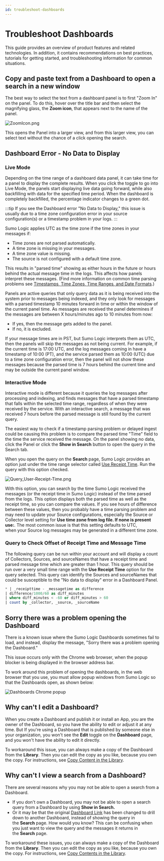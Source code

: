 ```yaml
---
id: troubleshoot-dashboards
---
```


# Troubleshoot Dashboards

This guide provides an overview of product features and related technologies. In addition, it contains recommendations on best practices, tutorials for getting started, and troubleshooting information for common situations.

## Copy and paste text from a Dashboard to open a search in a new window

The best way to select the text from a dashboard panel is to first "Zoom In" on the panel. To do this, hover over the title bar and then select the magnifying glass, the **Zoom icon**, that appears next to the name of the panel. 

![ZoomIcon.png](/img/dashboards/zoom-icon-troubleshoot.png)

This opens the Panel into a larger view, and from this larger view, you can select text without the chance of a click opening the search.

## Dashboard Error - No Data to Display

### Live Mode

Depending on the time range of a dashboard data panel, it can take time for a panel to display the complete results. When you click the toggle to go into Live Mode, the panels start displaying live data going forward, while also backfilling with data for the specified time period. When the dashboard is completely backfilled, the percentage indicator changes to a green dot. 

:::tip
If you see the Dashboard error "No Data to Display," this issue is usually due to a time zone configuration error in your source configuration(s) or a timestamp problem in your logs.
:::

Sumo Logic applies UTC as the time zone if the time zones in your messages if:

* Time zones are not parsed automatically.
* A time zone is missing in your messages.
* A time zone value is missing.
* The source is not configured with a default time zone. 

This results in "parsed time" showing as either hours in the future or hours behind the actual message time in the logs. This affects how panels interpret these messages. (Find more information on common time parsing problems see [Timestamps, Time Zones, Time Ranges, and Date Formats](docs/send-data/reference-information/time-reference.md).)

Panels are active queries that only query data as it is being received into the system prior to messages being indexed, and they only look for messages with a parsed timestamp 10 minutes forward in time or within the window of the current panel time. As messages are received the panel determines if the messages are between X hours/minutes ago to 10 minutes from now:

* If yes, then the message gets added to the panel.
* If no, it is excluded.

If your message times are in PST, but Sumo Logic interprets them as UTC, then the panels will skip the messages as not being current. For example, if the current time is 17:00 UTC, and the log messages coming in have a timestamp of 10:00 (PT), and the service parsed them as 10:00 (UTC) due to a time zone configuration error, then the panel will not show these messages because the parsed time is 7 hours behind the current time and may be outside the current panel window.

### Interactive Mode

Interactive mode is different because it queries the log messages after processing and indexing, and finds messages that have a parsed timestamp that falls within the selected time range, regardless of when they were received by the service. With an interactive search, a message that was received 7 hours before the parsed message is still found by the current query.

The easiest way to check if a timestamp parsing problem or delayed ingest could be causing this problem is to compare the parsed time "Time" field to the time the service received the message. On the panel showing no data, click the Panel or click the **Show in Search** button to open the query in the Search tab.

When you open the query on the **Search** page, Sumo Logic provides an option just under the time range selector called [Use Receipt Time](../search/get-started-with-search/build-search/use-receipt-time.md). Run the query with this option checked. 

![Query_User-Receipt-Time.png](/img/dashboards/Query_User-Receipt-Time.png)

With this option, you can search by the time Sumo Logic received the messages (or the receipt time in Sumo Logic) instead of the time parsed from the logs. This option displays both the parsed time as well as the receipt time, so you can compare the values. If you see hours of difference between these values, then you probably have a time parsing problem and may need to update your Source configurations, especially the Source or Collector level setting for **Use time zone from log file. If none is present use:**. The most common issue is that this setting defaults to UTC, when your Source log messages may be generated in a different time zone.

### Query to Check Offset of Receipt Time and Message Time

The following query can be run within your account and will display a count of Collectors, Sources, and sourceNames that have a receipt time and parsed message time which are greater than 1 hour. This query should be run over a very small time range with the **Use Receipt Time** option for the query selected. This query can identify the Sources and sourceNames that could be susceptible to the "No data to display" error in a Dashboard Panel.

```sql
* | _receipttime - _messagetime as difference
| difference/1000/60 as diff_minutes
| where diff_minutes < -60 or diff_minutes > 60
| count by _collector, _source, _sourceName
```

## Sorry there was a problem opening the Dashboard

There is a known issue where the Sumo Logic Dashboards sometimes fail to load, and instead, display the message, "Sorry there was a problem opening the Dashboard."

This issue occurs only with the Chrome web browser, when the popup blocker is being displayed in the browser address bar.

To work around this problem of opening the dashboards, in the web browser that you use, you must allow popup windows from Sumo Logic so that the Dashboards open, as shown below:

![Dashboards Chrome popup](/img/dashboards/Dashboards_Chrome_popup.png)

## Why can't I edit a Dashboard?

When you create a Dashboard and publish it or install an App, you are the owner of the Dashboard, so you have the ability to edit or adjust it at any time. But If you're using a Dashboard that is published by someone else in your organization, you won't see the **Edit** toggle on the **Dashboard** page, and you won't have the ability to edit it directly.

To workaround this issue, you can always make a copy of the Dashboard from the **Library**. Then you can edit the copy as you like, because you own the copy. For instructions, see [Copy Content in the Library](../get-started/library/manage-library.md).

## Why can't I view a search from a Dashboard?

There are several reasons why you may not be able to open a search from a Dashboard. 

* If you don't own a Dashboard, you may not be able to open a search query from a Dashboard by using **Show in Search.**
* Or it may be that the original [Dashboard Link](get-started/add-dashboard-link.md) has been changed to drill down to another Dashboard, instead of showing the query in the **Search** page. How would you know? This can be confusing when you just want to view the query and the messages it returns in the **Search** page.

To workaround these issues, you can always make a copy of the Dashboard from the **Library**. Then you can edit the copy as you like, because you own the copy. For instructions, see [Copy Contents in the Library](../get-started/library/manage-library.md). 
